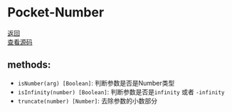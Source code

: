 # Pocket-Number
[返回](https://github.com/yanyj1993/pocket-es6)<br>
[查看源码](../src/pocket-number/index.js)
## methods:

* `isNumber(arg) [Boolean]`: 判断参数是否是Number类型
* `isInfinity(number) [Boolean]`: 判断参数是否是`infinity` 或者 `-infinity`
* `truncate(number) [Number]`: 去除参数的小数部分
